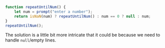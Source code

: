 
```js run demo
function repeatUntilNum() {
    let num = prompt("enter a number");
    return isNaN(num) ? repeatUntilNum() : num == 0 ? null : num;
}
repeatUntilNum();
```

The solution is a little bit more intricate that it could be because we need to handle `null`/empty lines.


